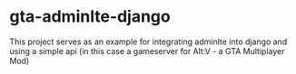# gta-adminlte-django
This project serves as an example for integrating adminlte into django and using a simple api (in this case a gameserver for Alt:V - a GTA Multiplayer Mod) 
